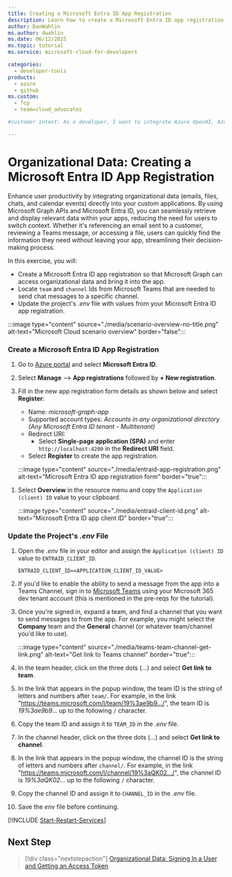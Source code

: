 ```yaml
---
title: Creating a Microsoft Entra ID App Registration
description: Learn how to create a Microsoft Entra ID app registration to securely access Microsoft Graph APIs and integrate organizational data into your Line of Business application.
author: DanWahlin
ms.author: dwahlin
ms.date: 06/12/2025
ms.topic: tutorial
ms.service: microsoft-cloud-for-developers

categories:
  - developer-tools
products:
  - azure
  - github
ms.custom:
  - fcp
  - team=cloud_advocates

#customer intent: As a developer, I want to integrate Azure OpenAI, Azure Communication Services, and Microsoft Graph/Microsoft Graph Toolkit into a Line of Business application.

---
```


<!-- markdownlint-disable MD041 -->

# Organizational Data: Creating a Microsoft Entra ID App Registration

Enhance user productivity by integrating organizational data (emails, files, chats, and calendar events) directly into your custom applications. By using Microsoft Graph APIs and Microsoft Entra ID, you can seamlessly retrieve and display relevant data within your apps, reducing the need for users to switch context. Whether it's referencing an email sent to a customer, reviewing a Teams message, or accessing a file, users can quickly find the information they need without leaving your app, streamlining their decision-making process.

In this exercise, you will:

- Create a Microsoft Entra ID app registration so that Microsoft Graph can access organizational data and bring it into the app.
- Locate `team` and `channel` Ids from Microsoft Teams that are needed to send chat messages to a specific channel.
- Update the project's *.env* file with values from your Microsoft Entra ID app registration.

:::image type="content" source="./media/scenario-overview-no-title.png" alt-text="Microsoft Cloud scenario overview" border="false":::

### Create a Microsoft Entra ID App Registration

1. Go to [Azure portal](https://portal.azure.com) and select **Microsoft Entra ID**.
1. Select **Manage** --> **App registrations** followed by **+ New registration**.
1. Fill in the new app registration form details as shown below and select **Register**:
    - Name: *microsoft-graph-app*
    - Supported account types: *Accounts in any organizational directory (Any Microsoft Entra ID tenant - Multitenant)*
    - Redirect URI: 
        - Select **Single-page application (SPA)** and enter `http://localhost:4200` in the **Redirect URI** field.
    - Select **Register** to create the app registration.

    :::image type="content" source="./media/entraid-app-registration.png" alt-text="Microsoft Entra ID app registration form" border="true":::

<!-- 
1. After the app is registered, select **API permissions** in the Resource menu, locate the **Configured permissions** section, and select **+ Add a permission**.
1. Select **Microsoft Graph** followed by **Delegated permissions**.
1. In the **Select permissions** input enter `Chat.ReadWrite`, expand the **Chat** node, select the **Chat.ReadWrite** permission.
1. Go back to the **Select permissions** input and enter `Files.Read.All`, expand the **Files** node, select the **Files.Read.All** permission.
1. Select **Add permissions** at the bottom of the panel to add the permissions to the app. 
-->
1. Select **Overview** in the resource menu and copy the `Application (client) ID` value to your clipboard.

    :::image type="content" source="./media/entraid-client-id.png" alt-text="Microsoft Entra ID app client ID" border="true":::

### Update the Project's *.env* File

1. Open the *.env* file in your editor and assign the `Application (client) ID` value to `ENTRAID_CLIENT_ID`.

    ```
    ENTRAID_CLIENT_ID=<APPLICATION_CLIENT_ID_VALUE>
    ```

1. If you'd like to enable the ability to send a message from the app into a Teams Channel, sign in to [Microsoft Teams](https://teams.microsoft.com) using your Microsoft 365 dev tenant account (this is mentioned in the pre-reqs for the tutorial).

1. Once you're signed in, expand a team, and find a channel that you want to send messages to from the app. For example, you might select the **Company** team and the **General** channel (or whatever team/channel you'd like to use).

    :::image type="content" source="./media/teams-team-channel-get-link.png" alt-text="Get link to Teams channel" border="true":::

1. In the team header, click on the three dots (...) and select **Get link to team**.

1. In the link that appears in the popup window, the team ID is the string of letters and numbers after `team/`. For example, in the link "https://teams.microsoft.com/l/team/19%3ae9b9.../", the team ID is *19%3ae9b9...* up to the following `/` character. 

1. Copy the team ID and assign it to `TEAM_ID` in the *.env* file.

1. In the channel header, click on the three dots (...) and select **Get link to channel**.

1. In the link that appears in the popup window, the channel ID is the string of letters and numbers after `channel/`. For example, in the link "https://teams.microsoft.com/l/channel/19%3aQK02.../", the channel ID is *19%3aQK02...* up to the following `/` character.

1. Copy the channel ID and assign it to `CHANNEL_ID` in the *.env* file.

1. Save the *env* file before continuing.

<a id="start-app-services"></a>
[!INCLUDE [Start-Restart-Services](./includes/start-restart-services.md)]

## Next Step

> [!div class="nextstepaction"]
> [Organizational Data: Signing In a User and Getting an Access Token](./10-orgdata-add-auth-mgt.md)